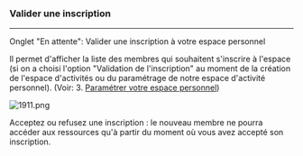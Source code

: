 ### Valider une inscription
---
Onglet "En attente": Valider une inscription à votre espace personnel

Il permet d'afficher la liste des membres qui souhaitent s'inscrire à l'espace (si on a choisi l'option "Validation de l'inscription" au moment de la création de l'espace d'activités ou du paramétrage de notre espace d'activité personnel). (Voir: 3. [Paramétrer votre espace personnel](../bureau/parametrer_espace_perso.md))

![1911.png](http://www.claroline.net/uploads/custom/images/1911.png)

Acceptez ou refusez une inscription : le nouveau membre ne pourra accéder aux ressources qu'à partir du moment où vous avez accepté son inscription.